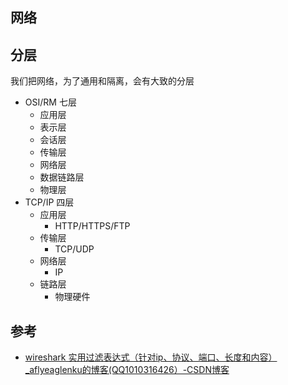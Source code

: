 ## 网络

## 分层

我们把网络，为了通用和隔离，会有大致的分层

- OSI/RM 七层
    - 应用层
    - 表示层
    - 会话层
    - 传输层
    - 网络层
    - 数据链路层
    - 物理层
- TCP/IP 四层
    - 应用层
        - HTTP/HTTPS/FTP
    - 传输层
        - TCP/UDP
    - 网络层
        - IP
    - 链路层
        - 物理硬件



## 参考

- [wireshark 实用过滤表达式（针对ip、协议、端口、长度和内容）_aflyeaglenku的博客(QQ1010316426）-CSDN博客](https://blog.csdn.net/aflyeaglenku/article/details/50884296)
